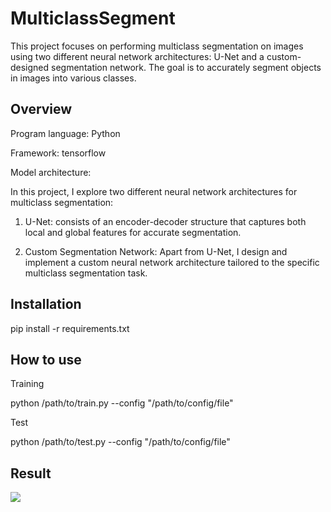# MulticlassSegment

This project focuses on performing multiclass segmentation on images using two different neural network architectures: U-Net and a custom-designed segmentation network. The goal is to accurately segment objects in images into various classes.

## Overview

Program language: Python

Framework: tensorflow

Model architecture:

In this project, I explore two different neural network architectures for multiclass segmentation:

1. U-Net: consists of an encoder-decoder structure that captures both local and global features for accurate segmentation.

2. Custom Segmentation Network: Apart from U-Net, I design and implement a custom neural network architecture tailored to the specific multiclass segmentation task.

## Installation

pip install -r requirements.txt

## How to use

Training 

python /path/to/train.py --config "/path/to/config/file"

Test

python /path/to/test.py --config "/path/to/config/file"

## Result

![](0000012.png)


